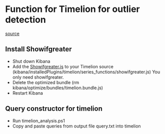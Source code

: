 # Function for Timelion for outlier detection
[source](https://www.elastic.co/blog/implementing-a-statistical-anomaly-detector-part-2)

## Install Showifgreater

- Shut down Kibana
- Add the [Showifgreater.js](https://gist.github.com/polyfractal/5c584f515c4dbd2d5a8f) to your Timelion source (kibana/installedPlugins/timelion/series_functions/showifgreater.js) 
  You only need showifgreater.
- Delete the optimized bundle (rm kibana/optimize/bundles/timelion.bundle.js) 
- Restart Kibana 

## Query constructor for timelion

- Run timelion_analysis.ps1
- Copy and paste queries from output file query.txt into timelion

